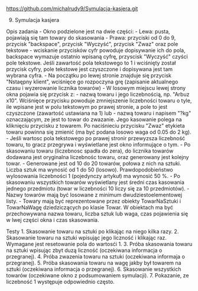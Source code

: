 https://github.com/michalrudy9/Symulacja-kasjera.git

9. Symulacja kasjera

Opis zadania 
    - Okno podzielone jest na dwie części:
        - Lewa: pusta, pojawiają się tam towary do skasowania
        - Prawa: przyciski od 0 do 9, przycisk "backspace", przycisk "Wyczyść",
        przycisk "Zwaz" oraz pole tekstowe - wciskanie przycisków cyfr powoduje
        dopisywanie ich do pola, backspace wymazuje ostatnio wpisaną cyfrę,
        przyscisk "Wyczyść" czyści pole tekstowe.
        Jeśli zawartość pola tekstowego to 1 i wciśnięty został przycisk cyfry,
        pole tekstowe jest czyszczone i dopisywana jest tam wybrana cyfra.
    - Na początku po lewej stronie znajduje się przycisk "Nstaępny klient", wciśnięce
    go rozpoczyna grę (zapisanie aktualnego czasu i wyzerowanie licznika towarów)
    - W losowym miejscu lewej strony okna pojawia się przycisk z:
        - nazwą towaru i jego liczebnością, np. "Arbuz x10". Wciśnięce przycisku 
        powoduje zmniejszenie liczebności towaru o tyle, ile wpisane jest w polu 
        tekstowym po prawej stronie, a pole to jest czyszczone (zawartość ustawiana 
        na 1) lub
        - nazwą towaru i napisem "?kg" oznaczającym, ze jest to towar do zwazanie.
        Jego kasowanie polega na kliknięciu przycisku z towarem. Po
        naciśnieciu przycisku "Zwaz" etykieta towaru powinna się zmienić (ma być
        podana losowo waga od 0.05 do 2 kg).
    - Jeśli wartosc pola tekstowego po prawej stronir przewyzsza liczebność towaru,
    to gracz przegrywa i wyświetlane jest okno informujące o tym.
    - Po skasowaniu towaru (liczebnosc spadła do zera), do licznika towarów dodawana
    jest oryginalna liczebnośc towaru, oraz generowany jest kolejny towar. 
    - Generowane jest od 10 do 20 towarów, połowa z nich na sztuki. Liczba sztuk ma
    wynosić od 1 do 50 (losowo). Prawdopodobieństwo wylosowania liczebności
    1 (pojedynczy artykuł) ma wynosić 50 %.
    - Po skasowaniu wszystkich towarów wyświetlany jest średni czas kasowania
    jednego przedmiotu (towar w liczebności 10 liczy się za 10 przedmiotów).
    - Nazwy towarów mają być losowane z minimum dwudziestoelementowej listy.
    - Towary mają być reprezentowane przez obiekty TowarNaSztuki i TowarNaWagę 
    dziedziczących po klasie Towar. W obiektach ma być przechowywana nazwa towaru,
    liczba sztuk lub waga, czas pojawienia się w lwej części okna i czas skasowania.

Testy
    1. Skasowanie towaru na sztuki po klikając na niego kilka razy.
    2. Skasowanie towaru na sztuki wpisując jego liczność i klikając raz. Wymagane
    jest resetowanie pola do wartosći 1.
    3. Próba skasowania towaru na sztuki wpisując zbyt duzą liczność 
    (oczekiwana informacja o przegranej).
    4. Próba zwazenia towaru na sztuki (oczekiwana informaja o przegranej).
    5. Próba skasowania towaru na wagę jakby był towarem na sztuki 
    (oczekiwana informacja o przegranej).
    6. Skasowanie wszystkich towarów (oczekiwane okno z podsumowaniem symulacji).
    7. Pokazanie, ze liczebność 1 występuje odpowiednio często.